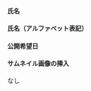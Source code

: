 #### 氏名
<!-- 鈴木 太郎 -->

#### 氏名（アルファベット表記）
<!-- Suzuki Taro -->

#### 公開希望日
<!-- 23/12/20 -->
<!-- なし -->

#### サムネイル画像の挿入
<!-- 希望があれば画像を添付してください -->
<!-- なし -->

なし
